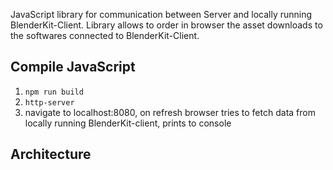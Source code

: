 JavaScript library for communication between Server and locally running BlenderKit-Client.
Library allows to order in browser the asset downloads to the softwares connected to BlenderKit-Client.

## Compile JavaScript
1. `npm run build`
2. `http-server`
3. navigate to localhost:8080, on refresh browser tries to fetch data from locally running BlenderKit-client, prints to console

## Architecture

